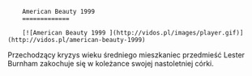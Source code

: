 
        American Beauty 1999 
        =============
        
        [![American Beauty 1999 ](http://vidos.pl/images/player.gif)](http://vidos.pl/american-beauty-1999)
        
        
 Przechodzący kryzys wieku średniego mieszkaniec przedmieść Lester Burnham zakochuje się w koleżance swojej nastoletniej córki.
    